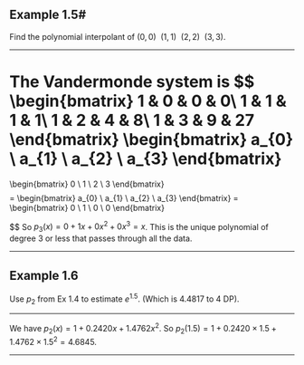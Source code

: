 
## Example 1.5#

Find the polynomial interpolant of $(0,0) \ \ (1,1)\ \ (2,2) \ \ (3,3)$.

---

The Vandermonde system is $$
\begin{bmatrix}
1  & 0 & 0 & 0\\
1  & 1 & 1 & 1\\
1  & 2 & 4 & 8\\
1 & 3 & 9 & 27
\end{bmatrix}
\begin{bmatrix}
a_{0} \\
a_{1} \\
a_{2} \\
a_{3}
\end{bmatrix}
=
\begin{bmatrix}
0  \\
1 \\
2 \\
3 
\end{bmatrix}
$$
$$
= \begin{bmatrix}
a_{0}  \\
a_{1} \\
a_{2} \\
a_{3} 
\end{bmatrix} =
\begin{bmatrix}
0 \\
1 \\
0 \\
0
\end{bmatrix}


$$
So $p_{3}(x) = 0 + 1x + 0x^{2} + 0x^{3} = x$. This is the unique polynomial of degree $3$ or less that passes through all the data.

---

## Example 1.6

Use $p_{2}$ from Ex 1.4 to estimate $e^{1.5}$. (Which is $4.4817$ to 4 DP).

---

We have $p_{2}(x) = 1+0.2420x + 1.4762x^{2}$. So $p_{2}(1.5) = 1 + 0.2420 \times 1.5 + 1.4762 \times 1.5^{2} = 4.6845$. 

---

